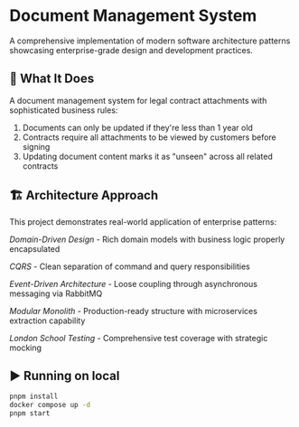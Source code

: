 # Document Management System
A comprehensive implementation of modern software architecture patterns showcasing enterprise-grade design and development practices.

## 🎯 What It Does
A document management system for legal contract attachments with sophisticated business rules:

1. Documents can only be updated if they're less than 1 year old
2. Contracts require all attachments to be viewed by customers before signing
3. Updating document content marks it as "unseen" across all related contracts

## 🏗️ Architecture Approach
This project demonstrates real-world application of enterprise patterns:

*Domain-Driven Design* - Rich domain models with business logic properly encapsulated

*CQRS* - Clean separation of command and query responsibilities

*Event-Driven Architecture* - Loose coupling through asynchronous messaging via RabbitMQ

*Modular Monolith* - Production-ready structure with microservices extraction capability

*London School Testing* - Comprehensive test coverage with strategic mocking

## ▶️ Running on local
```bash
pnpm install
docker compose up -d
pnpm start
```
